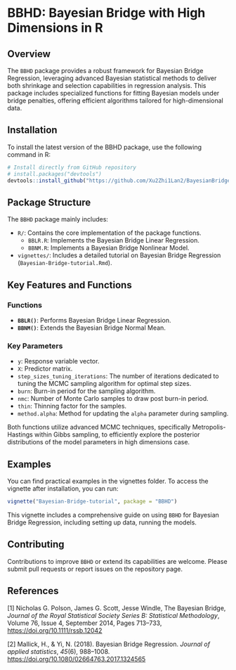 # BBHD: Bayesian Bridge with High Dimensions in R

## Overview

The `BBHD` package provides a robust framework for Bayesian Bridge Regression, leveraging advanced Bayesian statistical methods to deliver both shrinkage and selection capabilities in regression analysis. This package includes specialized functions for fitting Bayesian models under bridge penalties, offering efficient algorithms tailored for high-dimensional data.

## Installation

To install the latest version of the BBHD package, use the following command in R:

```r
# Install directly from GitHub repository
# install.packages("devtools")
devtools::install_github("https://github.com/Xu2Zhi1Lan2/BayesianBridge")
```

## Package Structure

The `BBHD` package mainly includes:

- `R/`: Contains the core implementation of the package functions.
  - `BBLR.R`: Implements the Bayesian Bridge Linear Regression.
  - `BBNM.R`: Implements a Bayesian Bridge Nonlinear Model.
- `vignettes/`: Includes a detailed tutorial on Bayesian Bridge Regression (`Bayesian-Bridge-tutorial.Rmd`).

## Key Features and Functions

### Functions

- **`BBLR()`**: Performs Bayesian Bridge Linear Regression.
- **`BBNM()`**: Extends the Bayesian Bridge Normal Mean.

### Key Parameters

- `y`: Response variable vector.
- `X`: Predictor matrix.
- `step_sizes_tuning_iterations`: The number of iterations dedicated to tuning the MCMC sampling algorithm for optimal step sizes.
- `burn`: Burn-in period for the sampling algorithm.
- `nmc`: Number of Monte Carlo samples to draw post burn-in period.
- `thin`: Thinning factor for the samples.
- `method.alpha`: Method for updating the `alpha` parameter during sampling.

Both functions utilize advanced MCMC techniques, specifically Metropolis-Hastings within Gibbs sampling, to efficiently explore the posterior distributions of the model parameters in high dimensions case.

## Examples

You can find practical examples in the vignettes folder. To access the vignette after installation, you can run:

```r
vignette("Bayesian-Bridge-tutorial", package = "BBHD")
```

This vignette includes a comprehensive guide on using `BBHD` for Bayesian Bridge Regression, including setting up data, running the models.

## Contributing

Contributions to improve `BBHD` or extend its capabilities are welcome. Please submit pull requests or report issues on the repository page.

## References

[1] Nicholas G. Polson, James G. Scott, Jesse Windle, The Bayesian Bridge, *Journal of the Royal Statistical Society Series B: Statistical Methodology*, Volume 76, Issue 4, September 2014, Pages 713–733, https://doi.org/10.1111/rssb.12042

[2] Mallick, H., & Yi, N. (2018). Bayesian Bridge Regression. *Journal of applied statistics*, *45*(6), 988–1008. https://doi.org/10.1080/02664763.2017.1324565